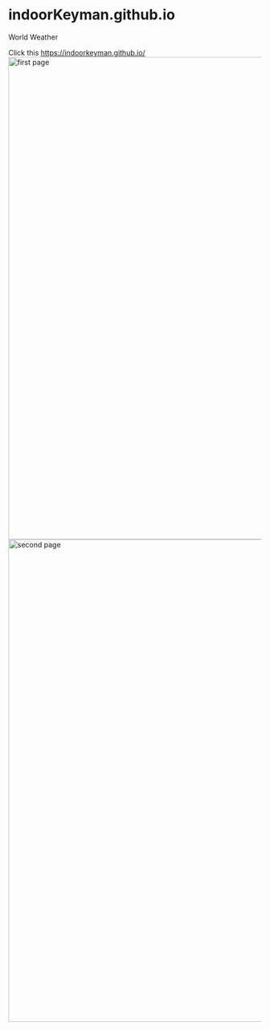 # indoorKeyman.github.io
World Weather


Click this https://indoorkeyman.github.io/
<img width="960" alt="first page" src="https://github.com/indoorKeyman/indoorKeyman.github.io/assets/119554062/c87e24df-2a5f-40ce-bd27-db721805ec84">
<img width="960" alt="second page" src="https://github.com/indoorKeyman/indoorKeyman.github.io/assets/119554062/9ab1e88a-fea2-4bab-8a75-6c6e38c7aa71">
